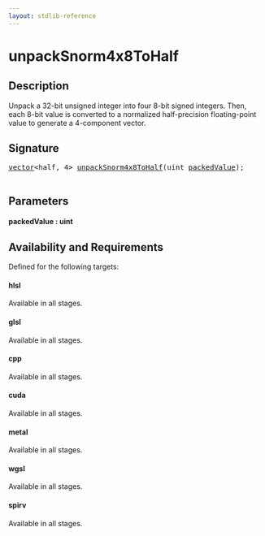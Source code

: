 ```yaml
---
layout: stdlib-reference
---
```


# unpackSnorm4x8ToHalf

## Description

Unpack a 32-bit unsigned integer into four 8-bit signed integers.
Then, each 8-bit value is converted to a normalized half-precision
floating-point value to generate a 4-component vector.




## Signature 

<pre>
<a href="../types/vector/index.md" class="code_type">vector</a>&lt;<span class="code_keyword">half</span>, 4&gt; <a href="unpacksnorm4x8tohalf-6eg.md">unpackSnorm4x8ToHalf</a>(<span class="code_keyword">uint</span> <a href="unpacksnorm4x8tohalf-6eg.md#decl-packedValue" class="code_param">packedValue</a>);

</pre>

## Parameters

####  <a id="decl-packedValue"></a>packedValue  : uint

## Availability and Requirements

Defined for the following targets:

#### hlsl
Available in all stages.

#### glsl
Available in all stages.

#### cpp
Available in all stages.

#### cuda
Available in all stages.

#### metal
Available in all stages.

#### wgsl
Available in all stages.

#### spirv
Available in all stages.




<script>
// Fix .md links to .html when on ReadTheDocs
if (window.location.hostname.includes('readthedocs') || 
    window.location.hostname.includes('rtfd.io')) {
  document.addEventListener('DOMContentLoaded', function() {
    const links = document.querySelectorAll('a');
    links.forEach(link => {
      const href = link.getAttribute('href');
      if (href && href.includes('.md')) {
        // This regex will handle .md links with or without fragment identifiers or query parameters
        link.href = link.href.replace(/(.+)\.md(#[^?]*)?(\?.*)?$/, '$1.html$2$3');
      }
    });
  });
}
</script>
